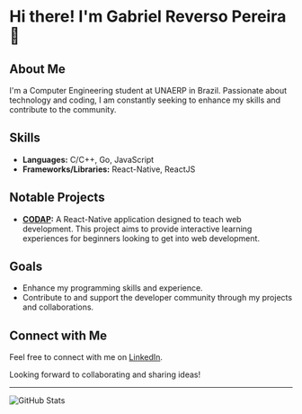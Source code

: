 # Hi there! I'm Gabriel Reverso Pereira 👋

## About Me

I'm a Computer Engineering student at UNAERP in Brazil. Passionate about technology and coding, I am constantly seeking to enhance my skills and contribute to the community. 

## Skills

- **Languages:** C/C++, Go, JavaScript
- **Frameworks/Libraries:** React-Native, ReactJS

## Notable Projects

- **[CODAP](https://codap.gabrielsimoesdeveloper.com.br):** A React-Native application designed to teach web development. This project aims to provide interactive learning experiences for beginners looking to get into web development.

## Goals

- Enhance my programming skills and experience.
- Contribute to and support the developer community through my projects and collaborations.

## Connect with Me

Feel free to connect with me on [LinkedIn](https://www.linkedin.com/in/gabriel-reverso-pereira/).

Looking forward to collaborating and sharing ideas!

---

![GitHub Stats](https://github-readme-stats.vercel.app/api?username=GabrielReverso&show_icons=true&count_private=true&hide_title=true&hide=prs&hide_border=true&theme=radical)
